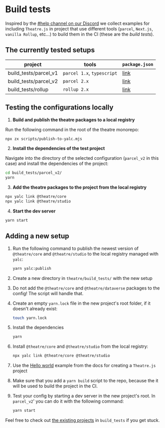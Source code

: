 # Build tests

Inspired by the
[#help channel on our Discord](https://discord.com/channels/870988717190426644/870988717190426647)
we collect examples for including `Theatre.js` in project that use different
tools (`parcel`, `Next.js`, `vanilla Rollup`, etc...) to build them in the CI
(these are the _build tests_).

## The currently tested setups

| project               | tools                      | `package.json`                 |
| --------------------- | -------------------------- | ------------------------------ |
| build_tests/parcel_v1 | `parcel 1.x`, `typescript` | [link](parcel/package.json)    |
| build_tests/parcel_v2 | `parcel 2.x`               | [link](parcel_v2/package.json) |
| build_tests/rollup    | `rollup 2.x`               | [link](rollup/package.json)    |

## Testing the configurations locally

1. **Build and publish the theatre packages to a local registry**

Run the following command in the root of the theatre monorepo:

```sh
npx zx scripts/publish-to-yalc.mjs
```

2. **Install the dependencies of the test project**

Navigate into the directory of the selected configuration (`parcel_v2` in this
case) and install the dependencies of the project:

```sh
cd build_tests/parcel_v2/
yarn
```

3. **Add the theatre packages to the project from the local registry**

```sh
npx yalc link @theatre/core
npx yalc link @theatre/studio
```

4. **Start the dev server**

```sh
yarn start
```

## Adding a new setup

1. Run the following command to publish the newest version of `@theatre/core`
   and `@theatre/studio` to the local registry managed with `yalc`:

   ```sh
   yarn yalc:publish
   ```

2. Create a new directory in `theatre/build_tests/` with the new setup
3. Do not add the `@theatre/core` and `@theatre/dataverse` packages to the
   config! The script will handle that.
4. Create an empty `yarn.lock` file in the new project's root folder, if it
   doesn't already exist:

   ```sh
   touch yarn.lock
   ```

5. Install the dependencies

   ```sh
   yarn
   ```

6. Install `@theatre/core` and `@theatre/studio` from the local registry:

   ```sh
   npx yalc link @theatre/core @theatre/studio
   ```

7. Use the
   [Hello world](https://docs.theatrejs.com/getting-started/install/#install-theatre)
   example from the docs for creating a `Theatre.js` project

8. Make sure that you add a `yarn build` script to the repo, because the it will
   be used to build the project in the CI.

9. Test your config by starting a dev server in the new project's root. In
   `parcel_v2`' you can do it with the following command:
   ```sh
   yarn start
   ```

Feel free to check out [the existing projects](#the-currently-tested-setups) in
`build_tests` if you get stuck.
